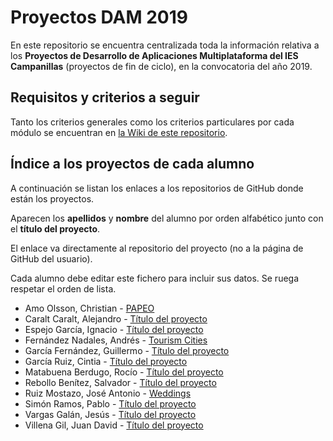 # Proyectos DAM 2019

En este repositorio se encuentra centralizada toda la información relativa a los **Proyectos de Desarrollo de Aplicaciones Multiplataforma del IES Campanillas** (proyectos de fin de ciclo), en la convocatoria del año 2019.

## Requisitos y criterios a seguir

Tanto los criterios generales como los criterios particulares por cada módulo se encuentran en [la Wiki de este repositorio](https://github.com/IESCampanillas/proyectos-dam-2019/wiki).

## Índice a los proyectos de cada alumno

A continuación se listan los enlaces a los repositorios de GitHub donde están los proyectos.

Aparecen los **apellidos** y **nombre** del alumno por orden alfabético junto con el **título del proyecto**.

El enlace va directamente al repositorio del proyecto (no a la página de GitHub del usuario).

Cada alumno debe editar este fichero para incluir sus datos. Se ruega respetar el orden de lista.

* Amo Olsson, Christian - [PAPEO](https://github.com/christianraulamo/Proyecto_Final)
* Caralt Caralt, Alejandro - [Título del proyecto](enlace)
* Espejo García, Ignacio - [Título del proyecto](enlace)
* Fernández Nadales, Andrés - [Tourism Cities](https://github.com/andresfernandeznad/TourismCitiesAndroid)
* García Fernández, Guillermo - [Título del proyecto](enlace)
* García Ruiz, Cintia - [Título del proyecto](enlace)
* Matabuena Berdugo, Rocío - [Título del proyecto](enlace)
* Rebollo Benítez, Salvador - [Título del proyecto](enlace)
* Ruiz Mostazo, José Antonio - [Weddings](https://github.com/joseantonioruizmostazo/Proyecto_Final)
* Simón Ramos, Pablo - [Título del proyecto](enlace)
* Vargas Galán, Jesús - [Título del proyecto](enlace)
* Villena Gil, Juan David - [Título del proyecto](enlace)
